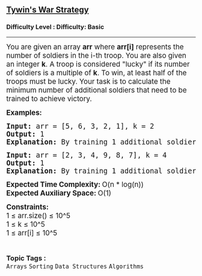 <h2><a href="https://www.geeksforgeeks.org/problems/tywins-war-strategy0527/1?page=1&category=Arrays&sortBy=difficulty">Tywin's War Strategy</a></h2><h3>Difficulty Level : Difficulty: Basic</h3><hr><div class="problems_problem_content__Xm_eO"><p class="whitespace-pre-wrap break-words"><span style="font-size: 14pt;">You are given an array <strong>arr</strong> where <strong>arr[i]</strong> represents the number of soldiers in the i-th troop. You are also given an integer <strong>k</strong>. A troop is considered "lucky" if its number of soldiers is a multiple of <strong>k</strong>. To win, at least half of the troops must be lucky. Your task is to calculate the minimum number of additional soldiers that need to be trained to achieve victory.</span></p>
<p class="whitespace-pre-wrap break-words"><span style="font-size: 14pt;"><strong>Examples:</strong></span></p>
<pre class="whitespace-pre-wrap break-words"><span style="font-size: 14pt;"><strong>Input: </strong>arr = [5, 6, 3, 2, 1], k = 2</span><br><span style="font-size: 14pt;"><strong>Output: </strong>1</span><br><span style="font-size: 14pt;"><strong>Explanation:</strong> By training 1 additional soldier for the troop with 1 soldier, we get [5, 6, 3, 2, 2]. Now 3 out of 5 troops (6, 2, and 2) are multiples of 2, which is more than half.</span></pre>
<pre class="whitespace-pre-wrap break-words"><span style="font-size: 14pt;"><strong>Input: </strong>arr = [2, 3, 4, 9, 8, 7], k = 4</span><br><span style="font-size: 14pt;"><strong>Output: </strong>1</span><br><span style="font-size: 14pt;"><strong>Explanation: </strong>By training 1 additional soldier for the troop with 3 soldiers, we get [2, 4, 4, 9, 8, 7]. Now 3 out of 6 troops (4, 4, and 8) are multiples of 4, which is exactly half.</span></pre>
<p class="whitespace-pre-wrap break-words"><span style="font-size: 14pt;"><strong>Expected Time Complexity: </strong>O(n * log(n)) <br><strong>Expected Auxiliary Space: </strong>O(1)</span></p>
<p class="whitespace-pre-wrap break-words"><span style="font-size: 14pt;"><strong>Constraints:<br></strong>1 ≤ arr.size() ≤ 10^5<br>1 ≤ k ≤ 10^5<br>1 ≤ arr[i] ≤ 10^5</span></p></div><br><p><span style=font-size:18px><strong>Topic Tags : </strong><br><code>Arrays</code>&nbsp;<code>Sorting</code>&nbsp;<code>Data Structures</code>&nbsp;<code>Algorithms</code>&nbsp;